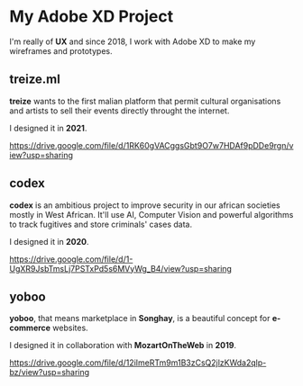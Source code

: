 # My Adobe XD Project
I'm really of **UX** and since 2018, I work with Adobe XD to make my wireframes and prototypes.

## treize.ml
**treize** wants to the first malian platform that permit cultural organisations and artists to sell their events directly throught the internet.

I designed it in **2021**.

https://drive.google.com/file/d/1RK60gVACggsGbt9O7w7HDAf9pDDe9rgn/view?usp=sharing

## codex
**codex** is an ambitious project to improve security in our african societies mostly in West African.
It'll use AI, Computer Vision and powerful algorithms to track fugitives and store criminals' cases data.

I designed it in **2020**.

https://drive.google.com/file/d/1-UgXR9JsbTmsLj7PSTxPd5s6MVyWg_B4/view?usp=sharing

## yoboo
**yoboo**, that means marketplace in **Songhay**, is a beautiful concept for **e-commerce** websites.

I designed it in collaboration with **MozartOnTheWeb** in **2019**.

https://drive.google.com/file/d/12iImeRTm9m1B3zCsQ2jlzKWda2qlp-bz/view?usp=sharing

